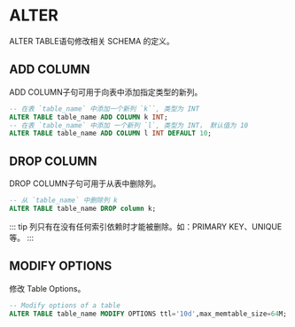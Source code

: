 # ALTER
ALTER TABLE语句修改相关 SCHEMA 的定义。

## ADD COLUMN
ADD COLUMN子句可用于向表中添加指定类型的新列。
```SQL
-- 在表 `table_name` 中添加一个新列 `k``, 类型为 INT 
ALTER TABLE table_name ADD COLUMN k INT;
-- 在表 `table_name` 中添加 一个新列 `l`, 类型为 INT， 默认值为 10
ALTER TABLE table_name ADD COLUMN l INT DEFAULT 10;
```

## DROP COLUMN
DROP COLUMN子句可用于从表中删除列。
```SQL
-- 从 `table_name` 中删除列 k 
ALTER TABLE table_name DROP column k;
```
::: tip
列只有在没有任何索引依赖时才能被删除。如：PRIMARY KEY、UNIQUE等。
:::

## MODIFY OPTIONS
修改 Table Options。
```SQL
-- Modify options of a table
ALTER TABLE table_name MODIFY OPTIONS ttl='10d',max_memtable_size=64M;
```


